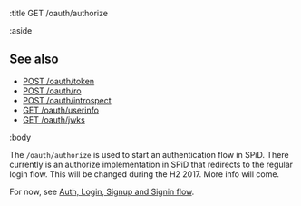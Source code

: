 :title GET /oauth/authorize

:aside

## See also

* [POST /oauth/token](/oauth/token)
* [POST /oauth/ro](/oauth/ro)
* [POST /oauth/introspect](/oauth/introspect)
* [GET /oauth/userinfo](/oauth/userinfo)
* [GET /oauth/jwks](/oauth/jwks)

:body

The `/oauth/authorize` is used to start an authentication flow in SPiD.
There currently is an authorize implementation in SPiD that redirects to the
regular login flow. This will be changed during the H2 2017. More info will come.

For now, see [Auth, Login, Signup and Signin flow](/flows/auth-flow/).
